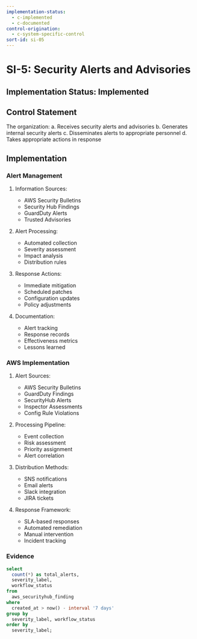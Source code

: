 ```yaml
---
implementation-status:
  - c-implemented
  - c-documented
control-origination:
  - c-system-specific-control
sort-id: si-05
---
```


# SI-5: Security Alerts and Advisories

## Implementation Status: Implemented

## Control Statement

The organization:
a. Receives security alerts and advisories
b. Generates internal security alerts
c. Disseminates alerts to appropriate personnel
d. Takes appropriate actions in response

## Implementation

### Alert Management

1. Information Sources:
   - AWS Security Bulletins 
   - Security Hub Findings
   - GuardDuty Alerts
   - Trusted Advisories

2. Alert Processing:
   - Automated collection
   - Severity assessment
   - Impact analysis
   - Distribution rules

3. Response Actions:
   - Immediate mitigation
   - Scheduled patches
   - Configuration updates
   - Policy adjustments

4. Documentation:
   - Alert tracking
   - Response records
   - Effectiveness metrics
   - Lessons learned

### AWS Implementation

1. Alert Sources:
   - AWS Security Bulletins
   - GuardDuty Findings
   - SecurityHub Alerts
   - Inspector Assessments
   - Config Rule Violations

2. Processing Pipeline:
   - Event collection
   - Risk assessment
   - Priority assignment
   - Alert correlation

3. Distribution Methods:
   - SNS notifications
   - Email alerts
   - Slack integration
   - JIRA tickets

4. Response Framework:
   - SLA-based responses
   - Automated remediation
   - Manual intervention
   - Incident tracking

### Evidence

```sql
select 
  count(*) as total_alerts,
  severity_label,
  workflow_status
from 
  aws_securityhub_finding
where 
  created_at > now() - interval '7 days'
group by 
  severity_label, workflow_status
order by 
  severity_label;
